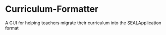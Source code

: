 # Curriculum-Formatter
A GUI for helping teachers migrate their curriculum into the SEALApplication format 
